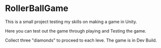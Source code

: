# RollerBallGame
This is a small project testing my skills on making a game in Unity.

Here you can test out the game through playing and Testing the game.

Collect three "diamonds" to proceed to each leve. The game is in Dev Build.